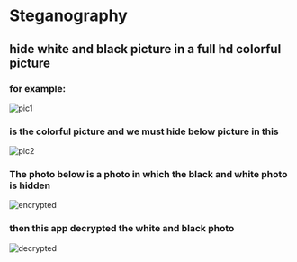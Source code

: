 # Steganography
## hide white and black picture in a full hd colorful picture
### for example:
![pic1](https://s2.uupload.ir/files/pic1_5b3a.jpg)
### is the colorful picture and we must hide below picture in this
![pic2](https://s2.uupload.ir/files/pic2_ppbz.jpg)
### The photo below is a photo in which the black and white photo is hidden
![encrypted](https://s27.picofile.com/file/8460882618/encrypted.jpg)
### then this app decrypted the white and black photo
![decrypted](https://s2.uupload.ir/files/decrypted_ynqj.png)





